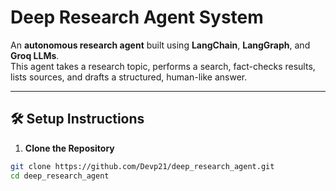# Deep Research Agent System

An **autonomous research agent** built using **LangChain**, **LangGraph**, and **Groq LLMs**.  
This agent takes a research topic, performs a search, fact-checks results, lists sources, and drafts a structured, human-like answer.

---

## 🛠️ Setup Instructions

1. **Clone the Repository**

```bash
git clone https://github.com/Devp21/deep_research_agent.git
cd deep_research_agent
